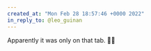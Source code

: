 ```yaml
---
created_at: "Mon Feb 28 18:57:46 +0000 2022"
in_reply_to: @leo_guinan
---
```


Apparently it was only on that tab. 🤷‍♂️
